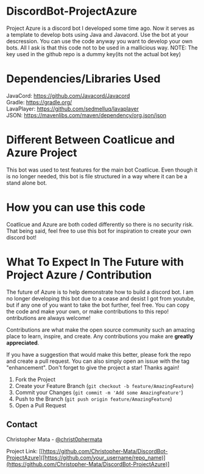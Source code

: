 # DiscordBot-ProjectAzure
Project Azure is a discord bot I developed some time ago. Now it serves as a template to develop bots using Java and Javacord. Use the bot at your descression. You can use the code anyway you want to develop your own bots. All I ask is that this code not to be used in a mallicious way.
NOTE: The key used in the github repo is a dummy key(its not the actual bot key)

# Dependencies/Libraries Used
JavaCord: https://github.com/Javacord/Javacord \
Gradle: https://gradle.org/ \
LavaPlayer: https://github.com/sedmelluq/lavaplayer \
JSON: https://mavenlibs.com/maven/dependency/org.json/json

# Different Between Coatlicue and Azure Project
This bot was used to test features for the main bot Coatlicue. Even though it is no longer needed, this bot is file structured in a way where it can be a stand alone bot.

# How you can use this code
Coatlicue and Azure are both coded differently so there is no security risk. That being said, feel free to use this bot for inspiration to create your own discord bot!

# What To Expect In The Future with Project Azure / Contribution
The future of Azure is to help demonstrate how to build a discord bot. I am no longer developing this bot due to a cease and desist I got from youtube, but if any one of you want to take the bot further, feel free. You can copy the code and make your own, or make contributions to this repo!
ontributions are always welcome!

Contributions are what make the open source community such an amazing place to learn, inspire, and create. Any contributions you make are **greatly appreciated**.

If you have a suggestion that would make this better, please fork the repo and create a pull request. You can also simply open an issue with the tag "enhancement".
Don't forget to give the project a star! Thanks again!

1. Fork the Project
2. Create your Feature Branch (`git checkout -b feature/AmazingFeature`)
3. Commit your Changes (`git commit -m 'Add some AmazingFeature'`)
4. Push to the Branch (`git push origin feature/AmazingFeature`)
5. Open a Pull Request

## Contact
Christopher Mata - [@christ0phermata](https://twitter.com/christ0phermata)

Project Link: [[https://github.com/Christopher-Mata/DiscordBot-ProjectAzure]([https://github.com/your_username/repo_name)](https://github.com/Christopher-Mata/DiscordBot-ProjectAzure)]
